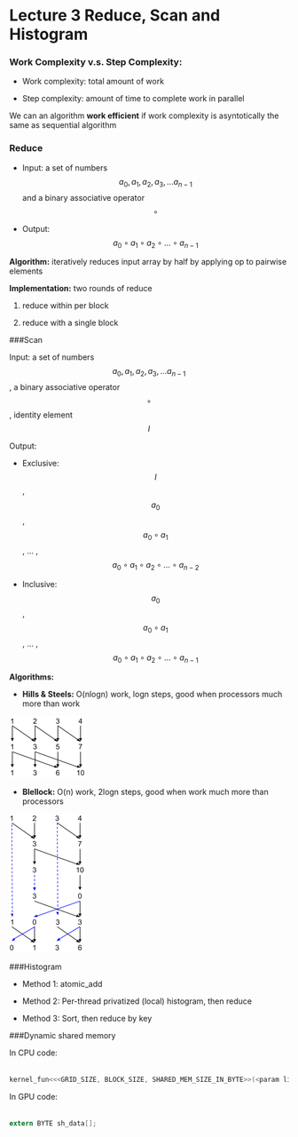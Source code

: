 # Lecture 3 Reduce, Scan and Histogram

### Work Complexity v.s. Step Complexity:

* Work complexity: total amount of work

* Step complexity: amount of time to complete work in parallel

We can an algorithm **work efficient** if work complexity is asyntotically the same as sequential algorithm

### Reduce

* Input: a set of numbers $$a_0, a_1, a_2, a_3, ... a_{n-1}$$ and a binary associative operator $$\circ$$

* Output: $$a_0 \circ a_1 \circ a_2 \circ ... \circ a_{n-1}$$

**Algorithm:** iteratively reduces input array by half by applying op to pairwise elements

**Implementation:** two rounds of reduce

1. reduce within per block

2. reduce with a single block

###Scan

Input: a set of numbers $$a_0, a_1, a_2, a_3, ... a_{n-1}$$, a binary associative operator $$\circ$$, identity element $$I$$

Output: 

* Exclusive: $$I$$, $$a_0$$, $$a_0 \circ a_1$$, ... , $$a_0 \circ a_1 \circ a_2\circ ... \circ a_{n-2}$$

* Inclusive: $$a_0$$, $$a_0 \circ a_1$$, ... , $$a_0 \circ a_1 \circ a_2\circ ... \circ a_{n-1}$$

**Algorithms:**

* **Hills & Steels:** O(nlogn) work, logn steps, good when processors much more than work

![](/Udacity344/notes/images/Lec3_Hills_Steels.png "Hills and Steels")

* **Blellock:** O(n) work, 2logn steps, good when work much more than processors

![](/Udacity344/notes/images/Lec3_Blellock.png "Blellock")

###Histogram

* Method 1: atomic_add

* Method 2: Per-thread privatized (local) histogram, then reduce

* Method 3: Sort, then reduce by key

###Dynamic shared memory

In CPU code:

```c

kernel_fun<<<GRID_SIZE, BLOCK_SIZE, SHARED_MEM_SIZE_IN_BYTE>>(<param list>)

```

In GPU code:

```c

extern BYTE sh_data[];

```

